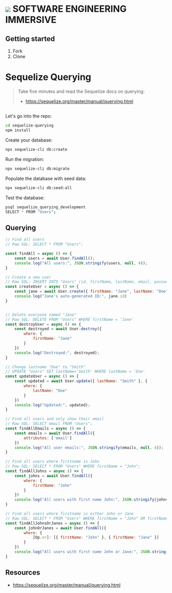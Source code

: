 # ![](https://ga-dash.s3.amazonaws.com/production/assets/logo-9f88ae6c9c3871690e33280fcf557f33.png)  SOFTWARE ENGINEERING IMMERSIVE

## Getting started

1. Fork
1. Clone

# Sequelize Querying

> Take five minutes and read the Sequelize docs on querying: 
>
> - https://sequelize.org/master/manual/querying.html

##

Let's go into the repo:

```sh
cd sequelize-querying
npm install
```

Create your database:

```sh
npx sequelize-cli db:create
```

Run the migration:

```sh
npx sequelize-cli db:migrate
```

Populate the database with seed data:

```sh
npx sequelize-cli db:seed:all
```

Test the database:

```sh
psql sequelize_querying_development
SELECT * FROM "Users";
```

## Querying

```js
// Find all users
// Raw SQL: SELECT * FROM "Users";

const findAll = async () => {
    const users = await User.findAll();
    console.log("All users:", JSON.stringify(users, null, 4));
}

// Create a new user
// Raw SQL: INSERT INTO "Users" (id, firstName, lastName, email, password) VALUES (DEFAULT, 'Jane', 'Doe', 'jane@jane.com', '123456789')
const createUser = async () => {
    const jane = await User.create({ firstName: "Jane", lastName: "Doe", email: "jane@jane.com", password: "123456789" })
    console.log("Jane's auto-generated ID:", jane.id)
}


// Delete everyone named "Jane"
// Raw SQL: DELETE FROM "Users" WHERE firstName = 'Jane'
const destroyUser = async () => {
    const destroyed = await User.destroy({
        where: {
            firstName: "Jane"
        }
    })
    console.log("Destroyed:", destroyed);
}

// Change lastname "Doe" to "Smith"
// UPDATE "Users" SET lastName='Smith' WHERE lastName = 'Doe'
const updateUser = async () => {
    const updated = await User.update({ lastName: "Smith" }, {
        where: {
            lastName: "Doe"
        }
    })
    console.log("Updated:", updated);
}

// Find all users and only show their email
// Raw SQL: SELECT email FROM "Users";
const findAllEmails = async () => {
    const emails = await User.findAll({
        attributes: ['email']
    })
    console.log("All user emails:", JSON.stringify(emails, null, 4));
}

// Find all users where firstname is John
// Raw SQL: SELECT * FROM "Users" WHERE firstName = "John";
const findAllJohns = async () => {
    const johns = await User.findAll({
        where: {
            firstName: "John"
        }
    })
    console.log("All users with first name John:", JSON.stringify(johns, null, 4));
}

// Find all users where firstname is either John or Jane
// Raw SQL: SELECT * FROM "Users" WHERE firstName = "John" OR firstName = "Jane";
const findAllJohnsOrJanes = async () => {
    const johnOrJanes = await User.findAll({
        where: {
            [Op.or]: [{ firstName: "John" }, { firstName: "Jane" }]
        }
    })
    console.log("All users with first name John or Jane:", JSON.stringify(johnOrJanes, null, 4));
}
```

## Resources

- https://sequelize.org/master/manual/querying.html
